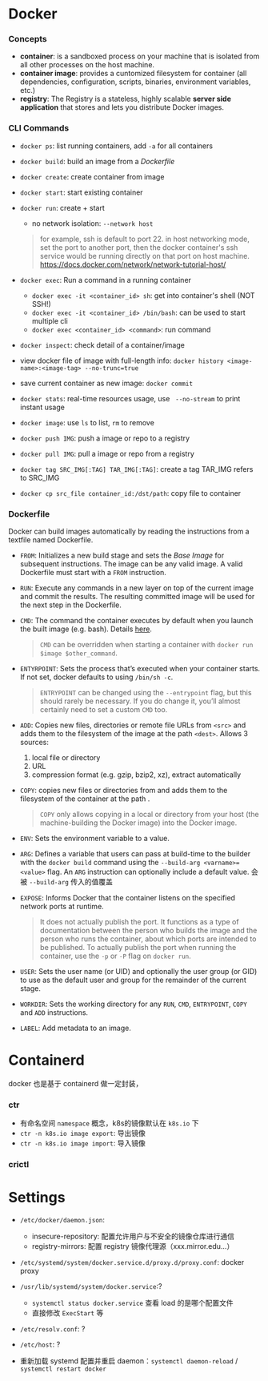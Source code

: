 
# Docker

### Concepts

- **container**: is a sandboxed process on your machine that is isolated from all other processes on the host machine.
- **container image**: provides a cuntomized filesystem for container (all dependencies, configuration, scripts, binaries, environment variables, etc.)
- **registry**: The Registry is a stateless, highly scalable **server side application** that stores and lets you distribute Docker images. 

### CLI Commands

- `docker ps`: list running containers, add `-a` for all containers

- `docker build`: build an image from a *Dockerfile*

- `docker create`: create container from image

- `docker start`: start existing container

- `docker run`: create + start

  - no network isolation: `--network host`

   > for example, ssh is default to port 22. in host networking mode, set the port to another port, then the docker container's ssh service would be running directly on that port on host machine.
   > https://docs.docker.com/network/network-tutorial-host/

- `docker exec`: Run a command in a running container

  - `docker exec -it <container_id> sh`: get into container's shell (NOT SSH!)
  - `docker exec -it <container_id> /bin/bash`: can be used to start multiple cli
  - `docker exec <container_id> <command>`: run command

- `docker inspect`: check detail of a container/image

- view docker file of image with full-length info: 
  `docker history <image-name>:<image-tag> --no-trunc=true`

- save current container as new image: `docker commit`

- `docker stats`: real-time resources usage, use ` --no-stream` to print instant usage

- `docker image`: use `ls` to list, `rm` to remove

- `docker push IMG`: push a image or repo to a registry

- `docker pull IMG`: pull a image or repo from a registry

- `docker tag SRC_IMG[:TAG] TAR_IMG[:TAG]`: create a tag TAR_IMG refers to SRC_IMG

- `docker cp src_file container_id:/dst/path`: copy file to container


### Dockerfile
Docker can build images automatically by reading the instructions from a textfile named Dockerfile.
- `FROM`: Initializes a new build stage and sets the *Base Image* for subsequent instructions. The image can be any valid image. A valid Dockerfile must start with a `FROM` instruction.

- `RUN`: Execute any commands in a new layer on top of the current image and commit the results. The resulting committed image will be used for the next step in the Dockerfile.

- `CMD`: The command the container executes by default when you launch the built image (e.g. bash). Details [here](https://docs.docker.com/engine/reference/builder/#cmd).
  > `CMD` can be overridden when starting a container with `docker run $image $other_command`. 
  
- `ENTYRPOINT`: Sets the process that’s executed when your container starts. If not set, docker defaults to using `/bin/sh -c`.
  > `ENTRYPOINT` can be changed using the `--entrypoint` flag, but this should rarely be necessary. If you do change it, you’ll almost certainly need to set a custom `CMD` too.
  
- `ADD`: Copies new files, directories or remote file URLs from `<src>` and adds them to the filesystem of the image at the path `<dest>`. Allows 3 sources: 
  
  1. local file or directory
  2. URL
  3. compression format (e.g. gzip, bzip2, xz), extract automatically
  
- `COPY`: copies new files or directories from <src> and adds them to the filesystem of the container at the path <dest>. 
  > `COPY` only allows copying in a local or directory from your host (the machine-building the Docker image) into the Docker image.
  
- `ENV`: Sets the environment variable to a value.

- `ARG`: Defines a variable that users can pass at build-time to the builder with the `docker build` command using the `--build-arg <varname>=<value>` flag. An `ARG` instruction can optionally include a default value. 会被 `--build-arg` 传入的值覆盖

- `EXPOSE`: Informs Docker that the container listens on the specified network ports at runtime.
  > It does not actually publish the port. It functions as a type of documentation between the person who builds the image and the person who runs the container, about which ports are intended to be published. To actually publish the port when running the container, use the `-p` or `-P` flag on `docker run`.
  
- `USER`: Sets the user name (or UID) and optionally the user group (or GID) to use as the default user and group for the remainder of the current stage.

- `WORKDIR`: Sets the working directory for any `RUN`, `CMD`, `ENTRYPOINT`, `COPY` and `ADD` instructions.

- `LABEL`: Add metadata to an image.



# Containerd

docker 也是基于 containerd 做一定封装，

### ctr

- 有命名空间 `namespace` 概念，k8s的镜像默认在 `k8s.io` 下
- `ctr -n k8s.io image export`: 导出镜像
- `ctr -n k8s.io image import`: 导入镜像

### crictl





# Settings

- `/etc/docker/daemon.json`:
  - insecure-repository: 配置允许用户与不安全的镜像仓库进行通信
  - registry-mirrors: 配置 registry 镜像代理源（xxx.mirror.edu...）

- `/etc/systemd/system/docker.service.d/proxy.d/proxy.conf`: docker proxy
- `/usr/lib/systemd/system/docker.service`:?
  - `systemctl status docker.service` 查看 load 的是哪个配置文件
  - 直接修改 `ExecStart` 等

- `/etc/resolv.conf`: ?
- `/etc/host`: ?
- 重新加载 systemd 配置并重启 daemon：`systemctl daemon-reload` / `systemctl restart docker`

